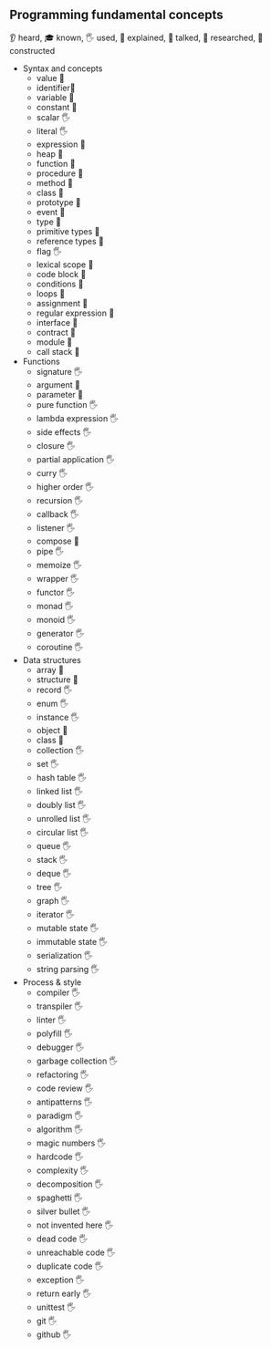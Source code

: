 ## Programming fundamental concepts
👂 heard, 🎓 known, 🖐️ used, 🙋 explained, 📢 talked, 🔬 researched, 🚀 constructed
- Syntax and concepts
  - value 🙋
  - identifier🙋
  - variable 🙋
  - constant 🙋
  - scalar 🖐️
  - literal 🖐️
  - expression 🙋
  - heap 🙋
  - function 🙋
  - procedure 🙋
  - method 🙋
  - class 🙋
  - prototype 🙋
  - event 🙋
  - type 🙋
  - primitive types 🙋
  - reference types 🙋
  - flag 🖐️
  - lexical scope 🙋
  - code block 🙋
  - conditions 🙋
  - loops 🙋
  - assignment 🙋
  - regular expression 🙋
  - interface 🙋
  - contract 🙋
  - module 🙋
  - call stack 🙋
- Functions 
  - signature 🖐️ 
  - argument 🙋
  - parameter 🙋
  - pure function 🖐️
  - lambda expression 🖐️
  - side effects 🖐️
  - closure 🖐️
  - partial application 🖐️
  - curry 🖐️
  - higher order 🖐️
  - recursion 🖐️
  - callback 🖐️
  - listener 🖐️
  - compose 🙋
  - pipe 🖐️
  - memoize 🖐️
  - wrapper 🖐️
  - functor 🖐️
  - monad 🖐️
  - monoid 🖐️
  - generator 🖐️
  - coroutine 🖐️
- Data structures
  - array 🙋
  - structure 🙋
  - record 🖐️
  - enum 🖐️
  - instance 🖐️
  - object 🙋
  - class 🙋
  - collection 🖐️
  - set 🖐️
  - hash table 🖐️
  - linked list 🖐️
  - doubly list 🖐️
  - unrolled list 🖐️
  - circular list 🖐️
  - queue 🖐️
  - stack 🖐️
  - deque 🖐️
  - tree 🖐️
  - graph 🖐️
  - iterator 🖐️
  - mutable state 🖐️
  - immutable state 🖐️
  - serialization 🖐️
  - string parsing 🖐️
- Process & style
  - compiler 🖐️
  - transpiler 🖐️
  - linter 🖐️
  - polyfill 🖐️
  - debugger 🖐️
  - garbage collection 🖐️
  - refactoring 🖐️
  - code review 🖐️
  - antipatterns 🖐️
  - paradigm 🖐️
  - algorithm 🖐️
  - magic numbers 🖐️
  - hardcode 🖐️
  - complexity 🖐️
  - decomposition 🖐️
  - spaghetti 🖐️
  - silver bullet 🖐️
  - not invented here 🖐️
  - dead code 🖐️
  - unreachable code 🖐️
  - duplicate code 🖐️
  - exception 🖐️
  - return early 🖐️
  - unittest 🖐️
  - git 🖐️
  - github 🖐️